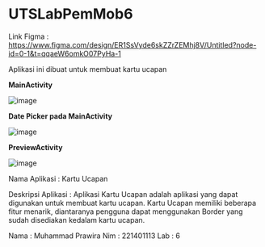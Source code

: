 ﻿# UTSLabPemMob6

Link Figma :
https://www.figma.com/design/ER1SsVyde6skZZrZEMhj8V/Untitled?node-id=0-1&t=qqaeW6omkO07PyHa-1

Aplikasi ini dibuat untuk membuat kartu ucapan


**MainActivity**

![image](https://github.com/user-attachments/assets/7f523720-7608-4d5e-bd3b-90a4289ee04b)


**Date Picker pada MainActivity**

![image](https://github.com/user-attachments/assets/2f2aaa7a-e128-4973-ac67-d3a78217bd78)


**PreviewActivity**

![image](https://github.com/user-attachments/assets/c374b274-2cc2-4bbb-a296-fe342ce5ed09)

Nama Aplikasi : Kartu Ucapan

Deskripsi Aplikasi : 
Aplikasi Kartu Ucapan adalah aplikasi yang dapat digunakan untuk membuat kartu ucapan.
Kartu Ucapan memiliki beberapa fitur menarik, diantaranya pengguna dapat menggunakan Border yang sudah disediakan kedalam kartu ucapan. 

Nama : Muhammad Prawira
Nim : 221401113
Lab : 6
